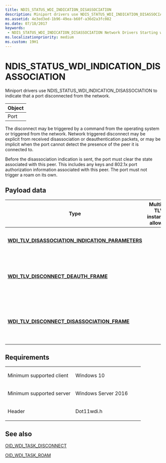```yaml
---
title: NDIS_STATUS_WDI_INDICATION_DISASSOCIATION
description: Miniport drivers use NDIS_STATUS_WDI_INDICATION_DISASSOCIATION to indicate that a port disconnected from the network.
ms.assetid: 4e3ed3ed-1b96-49ea-b60f-a36d2a3fc082
ms.date: 07/18/2017
keywords:
 - NDIS_STATUS_WDI_INDICATION_DISASSOCIATION Network Drivers Starting with Windows Vista
ms.localizationpriority: medium
ms.custom: 19H1
---
```


# NDIS\_STATUS\_WDI\_INDICATION\_DISASSOCIATION


Miniport drivers use NDIS\_STATUS\_WDI\_INDICATION\_DISASSOCIATION to indicate that a port disconnected from the network.

| Object |
|--------|
| Port   |

 

The disconnect may be triggered by a command from the operating system or triggered from the network. Network triggered disconnect may be explicit from received disassociation or deauthentication packets, or may be implicit when the port cannot detect the presence of the peer it is connected to.

Before the disassociation indication is sent, the port must clear the state associated with this peer. This includes any keys and 802.1x port authorization information associated with this peer. The port must not trigger a roam on its own.

## Payload data


| Type | Multiple TLV instances allowed | Optional | Description |
| --- | --- | --- | --- |
| [**WDI\_TLV\_DISASSOCIATION\_INDICATION\_PARAMETERS**](https://docs.microsoft.com/windows-hardware/drivers/network/wdi-tlv-disassociation-indication-parameters) |   |   | The disassociation indication parameters. |
| [**WDI\_TLV\_DISCONNECT\_DEAUTH\_FRAME**](https://docs.microsoft.com/windows-hardware/drivers/network/wdi-tlv-disconnect-deauth-frame) |   | X | The deauthentication frame that was received. This does not include the 802.11 MAC header. |
| [**WDI\_TLV\_DISCONNECT\_DISASSOCIATION\_FRAME**](https://docs.microsoft.com/windows-hardware/drivers/network/wdi-tlv-disconnect-disassociation-frame) |   | X | The disassociation frame that was received. This does not include the 802.11 MAC header. | 

Requirements
------------

<table>
<colgroup>
<col width="50%" />
<col width="50%" />
</colgroup>
<tbody>
<tr class="odd">
<td><p>Minimum supported client</p></td>
<td><p>Windows 10</p></td>
</tr>
<tr class="even">
<td><p>Minimum supported server</p></td>
<td><p>Windows Server 2016</p></td>
</tr>
<tr class="odd">
<td><p>Header</p></td>
<td>Dot11wdi.h</td>
</tr>
</tbody>
</table>

## See also


[OID\_WDI\_TASK\_DISCONNECT](oid-wdi-task-disconnect.md)

[OID\_WDI\_TASK\_ROAM](oid-wdi-task-roam.md)

 

 




